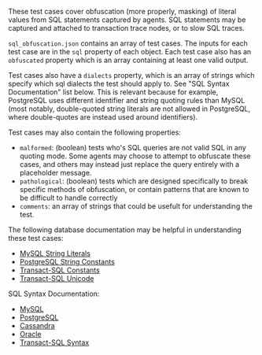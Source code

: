 These test cases cover obfuscation (more properly, masking) of literal values
from SQL statements captured by agents. SQL statements may be captured and
attached to transaction trace nodes, or to slow SQL traces.

`sql_obfuscation.json` contains an array of test cases.  The inputs for each
test case are in the `sql` property of each object. Each test case also has an
`obfuscated` property which is an array containing at least one valid output.

Test cases also have a `dialects` property, which is an array of strings which
specify which sql dialects the test should apply to. See "SQL Syntax Documentation" list below. This is relevant because for example, PostgreSQL uses
different identifier and string quoting rules than MySQL (most notably,
double-quoted string literals are not allowed in PostgreSQL, where
double-quotes are instead used around identifiers).

Test cases may also contain the following properties:
  * `malformed`: (boolean) tests who's SQL queries are not valid SQL in any
  quoting mode. Some agents may choose to attempt to obfuscate these cases,
  and others may instead just replace the query entirely with a placeholder
  message.
  * `pathological`: (boolean) tests which are designed specifically to break
  specific methods of obfuscation, or contain patterns that are known to be
  difficult to handle correctly
  * `comments`: an array of strings that could be usefult for understanding
  the test.

The following database documentation may be helpful in understanding these test
cases:
* [MySQL String Literals](http://dev.mysql.com/doc/refman/5.5/en/string-literals.html)
* [PostgreSQL String Constants](http://www.postgresql.org/docs/8.2/static/sql-syntax-lexical.html#SQL-SYNTAX-CONSTANTS)
* [Transact-SQL Constants](https://msdn.microsoft.com/en-us/library/ms179899.aspx)
* [Transact-SQL Unicode](https://msdn.microsoft.com/en-us/library/ms180059.aspx)

SQL Syntax Documentation:
* [MySQL](http://dev.mysql.com/doc/refman/5.5/en/language-structure.html)
* [PostgreSQL](http://www.postgresql.org/docs/8.4/static/sql-syntax.html)
* [Cassandra](http://docs.datastax.com/en/cql/3.1/cql/cql_reference/cql_lexicon_c.html)
* [Oracle](http://docs.oracle.com/cd/B28359_01/appdev.111/b28370/langelems.htm)
* [Transact-SQL Syntax](https://msdn.microsoft.com/en-us/library/ms177563.aspx)
